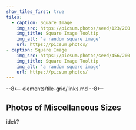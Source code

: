 ```yaml
---
show_tiles_first: true
tiles:
  - caption: Square Image
    img_src: https://picsum.photos/seed/123/200
    img_title: Square Image Tooltip
    img_alt: 'a random square image'
    url: https://picsum.photos/      
- caption: Square Image
    img_src: https://picsum.photos/seed/456/200
    img_title: Square Image Tooltip
    img_alt: 'a random square image'
    url: https://picsum.photos/            
---
```


--8<--
elements/tile-grid/links.md
--8<--

## Photos of Miscellaneous Sizes
idek?